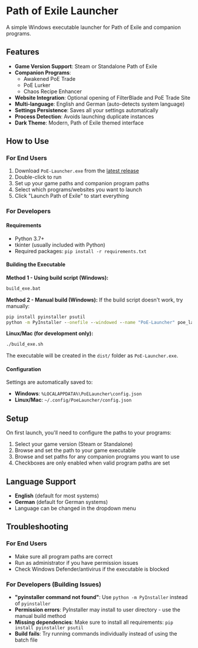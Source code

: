 # Path of Exile Launcher

A simple Windows executable launcher for Path of Exile and companion programs.

## Features

- **Game Version Support**: Steam or Standalone Path of Exile
- **Companion Programs**: 
  - Awakened PoE Trade
  - PoE Lurker
  - Chaos Recipe Enhancer
- **Website Integration**: Optional opening of FilterBlade and PoE Trade Site
- **Multi-language**: English and German (auto-detects system language)
- **Settings Persistence**: Saves all your settings automatically
- **Process Detection**: Avoids launching duplicate instances
- **Dark Theme**: Modern, Path of Exile themed interface

## How to Use

### For End Users
1. Download `PoE-Launcher.exe` from the [latest release](https://github.com/ShiningPho3nix/poe-launcher/releases)
2. Double-click to run
3. Set up your game paths and companion program paths
4. Select which programs/websites you want to launch
5. Click "Launch Path of Exile" to start everything

### For Developers

#### Requirements
- Python 3.7+
- tkinter (usually included with Python)
- Required packages: `pip install -r requirements.txt`

#### Building the Executable

**Method 1 - Using build script (Windows):**
```cmd
build_exe.bat
```

**Method 2 - Manual build (Windows):**
If the build script doesn't work, try manually:
```cmd
pip install pyinstaller psutil
python -m PyInstaller --onefile --windowed --name "PoE-Launcher" poe_launcher.py
```

**Linux/Mac (for development only):**
```bash
./build_exe.sh
```

The executable will be created in the `dist/` folder as `PoE-Launcher.exe`.

#### Configuration
Settings are automatically saved to:
- **Windows**: `%LOCALAPPDATA%\PoELauncher\config.json`
- **Linux/Mac**: `~/.config/PoeLauncher/config.json`

## Setup
On first launch, you'll need to configure the paths to your programs:
1. Select your game version (Steam or Standalone)
2. Browse and set the path to your game executable
3. Browse and set paths for any companion programs you want to use
4. Checkboxes are only enabled when valid program paths are set

## Language Support
- **English** (default for most systems)
- **German** (default for German systems)
- Language can be changed in the dropdown menu

## Troubleshooting

### For End Users
- Make sure all program paths are correct
- Run as administrator if you have permission issues
- Check Windows Defender/antivirus if the executable is blocked

### For Developers (Building Issues)
- **"pyinstaller command not found"**: Use `python -m PyInstaller` instead of `pyinstaller`
- **Permission errors**: PyInstaller may install to user directory - use the manual build method
- **Missing dependencies**: Make sure to install all requirements: `pip install pyinstaller psutil`
- **Build fails**: Try running commands individually instead of using the batch file